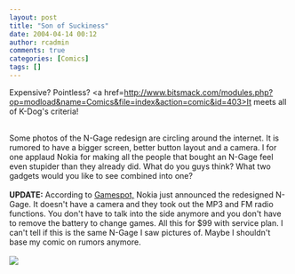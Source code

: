 ```yaml
---
layout: post
title: "Son of Suckiness"
date: 2004-04-14 00:12
author: rcadmin
comments: true
categories: [Comics]
tags: []
---
```

Expensive? Pointless? <a href=http://www.bitsmack.com/modules.php?op=modload&name=Comics&file=index&action=comic&id=403>It</a> meets all of K-Dog's criteria!
<br />

<br />
Some photos of the N-Gage redesign are circling around the internet. It is rumored to have a bigger screen, better button layout and a camera. I for one applaud Nokia for making all the people that bought an N-Gage feel even stupider than they already did. What do you guys think? What two gadgets would you like to see combined into one?
<br />

<br />
<b>UPDATE:</b> According to <a href=http://www.gamespot.com/news/2004/04/13/news_6093447.html>Gamespot,</a>  Nokia just announced the redesigned N-Gage. It doesn't have a camera and they took out the MP3 and FM radio functions. You don't have to talk into the side anymore and you don't have to remove the battery to change games. All this for $99 with service plan. I can't tell if this is the same N-Gage I saw pictures of. Maybe I shouldn't base my comic on rumors anymore. <Br><br><!--more--><img src='/wp/wp-content/comics/20040414.png' alt'' />
